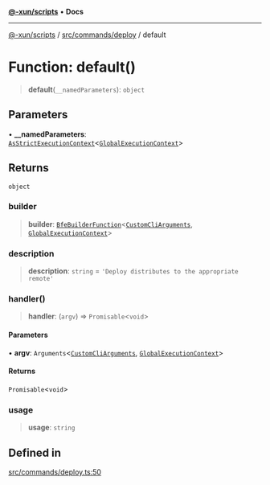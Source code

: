 [**@-xun/scripts**](../../../../README.md) • **Docs**

***

[@-xun/scripts](../../../../README.md) / [src/commands/deploy](../README.md) / default

# Function: default()

> **default**(`__namedParameters`): `object`

## Parameters

• **\_\_namedParameters**: [`AsStrictExecutionContext`](../../../../lib/@black-flag/extensions/type-aliases/AsStrictExecutionContext.md)\<[`GlobalExecutionContext`](../../../configure/type-aliases/GlobalExecutionContext.md)\>

## Returns

`object`

### builder

> **builder**: [`BfeBuilderFunction`](../../../../lib/@black-flag/extensions/type-aliases/BfeBuilderFunction.md)\<[`CustomCliArguments`](../type-aliases/CustomCliArguments.md), [`GlobalExecutionContext`](../../../configure/type-aliases/GlobalExecutionContext.md)\>

### description

> **description**: `string` = `'Deploy distributes to the appropriate remote'`

### handler()

> **handler**: (`argv`) => `Promisable`\<`void`\>

#### Parameters

• **argv**: `Arguments`\<[`CustomCliArguments`](../type-aliases/CustomCliArguments.md), [`GlobalExecutionContext`](../../../configure/type-aliases/GlobalExecutionContext.md)\>

#### Returns

`Promisable`\<`void`\>

### usage

> **usage**: `string`

## Defined in

[src/commands/deploy.ts:50](https://github.com/Xunnamius/xscripts/blob/326b67f320920677552b3ade3981268ca8a3447c/src/commands/deploy.ts#L50)
